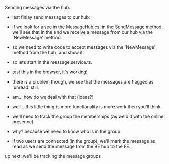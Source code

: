 Sending messages via the hub.

* lest finlay send messages to our hub:
* if we look for a sec in the MessageHub.cs, in the SendMessage method, we'll see that in the end we receive a message from our hub via the 'NewMessage' method.

* so we need to write code to accept messages via the 'NewMessage' method from the hub, and show it.

* so lets start in the message.service.ts.

* test this in the browser, it's working!
* there is a problem though, we see that the messages are flagged as 'unread' still.
* am... how do we deal with that (ideas?)
* well... this little thing is more functionality is more work then you'll think.
* we'll need to track the group the memberships (as we did with the online presence)
* why? because we need to know who is in the group.
* if two users are connected (in the group), we'll mark the message as read as we send the message from the BE hub to the FE.

up next: we'll be tracking the message groups

